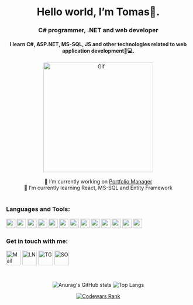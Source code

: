 
<h1 align="center" > Hello world, I’m Tomas👋. </h1>
<h3 align="center">C# programmer, .NET and web developer</h3>
<h4 align="center">I learn C#, ASP.NET, MS-SQL, JS and other technologies related to web application development👀💻.</h4>

<div align="center">
<img align="center" width="300" src="https://tsobota.cz/Loga/code.gif" alt="Gif"  />
</div>

</br>

<div align="center">  🔭 I’m currently working on <a href="https://github.com/TomasSobotaT/Portfolio_Manager">Portfolio Manager<a> </div>
<div align="center">  🌱 I’m currently learning React, MS-SQL and Entity Framework  </div> </br>  

<h3>Languages and Tools:</h3>
<p>
  <img height="25" src="https://img.shields.io/badge/-C%23-3484D2.svg?logo=csharp&style=plastic">
  <img height="25" src="https://img.shields.io/badge/-.NET-512BD4.svg?logo=.net&style=plastic">
  <img height="25" src="https://img.shields.io/badge/-MSSQL-CC2927.svg?logo=microsoftsqlserver&style=plastic">
  <img height="25" src="https://img.shields.io/badge/-Visual%20Studio-5C2D91.svg?logo=visualstudio&style=plastic">
  <img height="25" src="https://img.shields.io/badge/-HTML-E34F29.svg?logo=html5&style=plastic">
  <img height="25" src="https://img.shields.io/badge/-CSS-1572B6.svg?logo=css3&style=plastic">
  <img height="25" src="https://img.shields.io/badge/-Bootstrap-7952B3.svg?logo=bootstrap&style=plastic">
  <img height="25" src="https://img.shields.io/badge/-Javascript-F7DF1E.svg?logo=javascript&style=plastic">
  <img height="25"src="https://img.shields.io/badge/-Typescript-3198f1.svg?logo=Typescript&style=plastic">
  <img height="25" src="https://img.shields.io/badge/-VS%20Code-007ACC.svg?logo=visualstudiocode&style=plastic">
  <img height="25" src="https://img.shields.io/badge/-Swagger-85EA2D.svg?logo=swagger&style=plastic">
  <img height="25" src="https://img.shields.io/badge/-Git-F05032.svg?logo=git&style=plastic">
  <img height="25" src="https://img.shields.io/badge/-Github-181717.svg?logo=github&style=plastic">
</p>



<h3 align="left">Get in touch with me:</h3>
<p>
<a href="mailto:t.sobota@volny.cz" target="_blank"><img align="center" src="https://tsobota.cz/Loga/mail.png" alt="Mail" height="40" width="40" /></a>
<a href="https://www.linkedin.com/in/tomas-sobota" target="_blank"><img align="center" src="https://tsobota.cz/Loga/ln.png" alt="LN" height="40" width="40" /></a>
<a href="https://t.me/Tsko84" target="_blank"><img align="center" src="https://tsobota.cz/Loga/tg.png" alt="TG" height="40" width="40" /></a>
<a href="https://stackoverflow.com/users/20860189/tsko" target="_blank"><img align="center" src="https://tsobota.cz/Loga/so.png" alt="SO" height="40" width="40" /></a>
</p>

</br>

<div align="center">
  
![Anurag's GitHub stats](https://github-readme-stats.vercel.app/api?username=TomasSobotaT&show_icons=true&theme=transparent)
![Top Langs](https://github-readme-stats.vercel.app/api/top-langs/?username=TomasSobotaT&layout=compact)
</div>

<div align="center"> 
<a href="https://www.codewars.com/users/TomasSobotaT" target="_blank"><img align="center" src="https://www.codewars.com/users/TomasSobotaT/badges/large" alt="Codewars Rank"  /></a>
</div>

